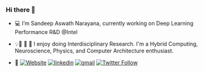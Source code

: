 ### Hi there 👋

<!--
**sasadep/sasadep** is a ✨ _special_ ✨ repository because its `README.md` (this file) appears on your GitHub profile.
-->
- 💻 I’m Sandeep Aswath Narayana, currently working on Deep Learning Performance R&D @Intel
- 💡🌱 🔭 🧠 I enjoy doing Interdisciplinary Research. I'm a Hybrid Computing, Neuroscience, Physics, and Computer Architecture enthusiast.


- 🔗  [![Website](https://img.shields.io/badge/website-white?style=flat&logo=leaf&labelColor=green)](http://sandeepaswathnarayana.com/)   [![linkedin](https://img.shields.io/badge/LinkedIn-blue?style=flat&logo=linkedin&labelColor=blue)](https://www.linkedin.com/in/sandeepaswathnarayana) [![gmail](https://img.shields.io/badge/gmail-white?style=flat&logo=gmail&labelColor=white)](mailto:sa5641.rit@gmail.com) [![Twitter Follow](https://img.shields.io/twitter/follow/im_5an?label=Follow&style=social)](https://twitter.com/im_5an)
